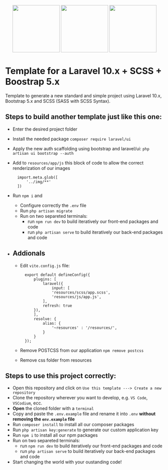 <p align="center">
<a href="https://getbootstrap.com" target="_blank"><img src="https://miro.medium.com/v2/resize:fit:400/1*onZhQJU7A3ab6V1sHfMRkQ.jpeg" height="150"></a>
    <a href="https://laravel.com" target="_blank"><img src="https://raw.githubusercontent.com/laravel/art/master/logo-lockup/5%20SVG/2%20CMYK/1%20Full%20Color/laravel-logolockup-cmyk-red.svg" height="150"></a>
<a href="https://laravel.com" target="_blank"><img src="https://upload.wikimedia.org/wikipedia/commons/thumb/9/96/Sass_Logo_Color.svg/1200px-Sass_Logo_Color.svg.png" height="150"></a>

</p>

# Template for a Laravel 10.x + SCSS + Boostrap 5.x
Template to generate a new standard and simple project using Laravel 10.x, Bootstrap 5.x and SCSS (SASS with SCSS Syntax).

## Steps to build another template just like this one:
- Enter the desired project folder 
- Install the needed package `composer require laravel/ui`
- Apply the new auth scaffolding using bootstrap and laravel/ui: `php artisan ui bootstrap --auth`
- Add to `resources/app/js` this block of code to allow the correct renderization of our images

        import.meta.glob([
            '../img/**'
        ])

- Run `npm i` and
    - Configure correctly the `.env` file
    - Run `php artisan migrate` 
    - Run on two separeted terminals:
        - run `npm run dev` to build iteratively our front-end packages and code
        - run `php artisan serve` to build iteratively our back-end packages and code

- ## Addionals
    - Edit `vite.config.js` file:

            export default defineConfig({
                plugins: [
                    laravel({
                        input: [
                        'resources/scss/app.scss',
                        'resources/js/app.js',
                    ],
                    refresh: true
                }),
                ],
                resolve: {
                    alias: {
                        '~resources' : '/resources/',
                    }
                }
            });
    - Remove POSTCSS from our application `npm remove postcss`
    - Remove css folder from resources

## Steps to use this project correctly:
- Open this repository and click on  `Use this template ---> Create a new repository`
- Clone the repository wherever you want to develop, e.g. `VS Code`, `VSCodium`, ecc.
- **Open** the cloned folder with a `terminal`
- Copy and paste the `.env.example` file and rename it into `.env` **without removing the `env.example` file**
- Run `composer install` to install all our composer packages
- Run `php artisan key:generate` to generate our custom application key
- Run `npm i` to install all our npm packages
- Run on two separeted terminals:
    - run `npm run dev` to build iteratively our front-end packages and code
    - run `php artisan serve` to build iteratively our back-end packages and code
- Start changing the world with your oustanding code!
